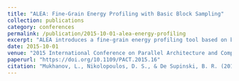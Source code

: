 ```yaml
---
title: "ALEA: Fine-Grain Energy Profiling with Basic Block Sampling"
collection: publications
category: conferences
permalink: /publication/2015-10-01-alea-energy-profiling
excerpt: "ALEA introduces a fine-grain energy profiling tool based on basic block sampling to help developers optimize energy consumption at the instruction level."
date: 2015-10-01
venue: "2015 International Conference on Parallel Architecture and Compilation (PACT)"
paperurl: "https://doi.org/10.1109/PACT.2015.16"
citation: "Mukhanov, L., Nikolopoulos, D. S., & De Supinski, B. R. (2015). \"ALEA: Fine-Grain Energy Profiling with Basic Block Sampling.\" *PACT 2015*, 87–98. https://doi.org/10.1109/PACT.2015.16"
---
```

